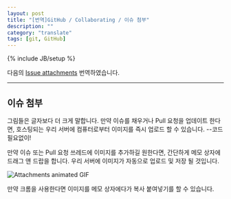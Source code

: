 ```yaml
---
layout: post
title: "[번역]GitHub / Collaborating / 이슈 첨부"
description: ""
category: "translate"
tags: [git, GitHub]
---
```

{% include JB/setup %}

다음의 [Issue attachments](https://help.github.com/articles/issue-attachments) 번역하였습니다.

---

## 이슈 첨부

그림들은 글자보다 더 크게 말합니다. 만약 이슈를 채우거나 Pull 요청을 업데이트 한다면, 호스팅되는 우리 서버에 컴퓨터로부터 이미지를 즉시 업로드 할 수 있습니다. --코드 필요없이! 

만약 이슈 또는 Pull 요청 쓰레드에 이미지를 추가하길 원한다면, 간단하게 메모 상자에 드래그 앤 드랍을 합니다. 우리 서버에 이미지가 자동으로 업로드 및 저장 될 것입니다.

![Attachments animated GIF](https://f.cloud.github.com/assets/21/678/248aac6a-40a2-11e2-9a76-fd59ded28bbe.gif)

만약 크롬을 사용한다면 이미지를 메모 상자에다가 복사 붙여넣기를 할 수 있습니다.